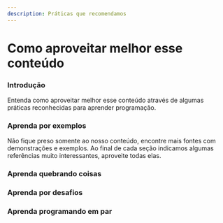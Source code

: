 ```yaml
---
description: Práticas que recomendamos
---
```


# Como aproveitar melhor esse conteúdo

### Introdução

Entenda como aproveitar melhor esse conteúdo através de algumas práticas reconhecidas para aprender programação.

### Aprenda por exemplos

Não fique preso somente ao nosso conteúdo, encontre mais fontes com demonstrações e exemplos. Ao final de cada seção indicamos algumas referências muito interessantes, aproveite todas elas.

### Aprenda quebrando coisas

### Aprenda por desafios

### Aprenda programando em par



